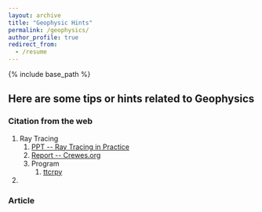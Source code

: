 ```yaml
---
layout: archive
title: "Geophysic Hints"
permalink: /geophysics/
author_profile: true
redirect_from:
  - /resume
---
```


{% include base_path %}

Here are some tips or hints related to Geophysics
------

### Citation from the web
1. Ray Tracing
	1. [PPT -- Ray Tracing in Practice](http://rses.anu.edu.au/~nick/teachdoc/lecture8.pdf)
	1. [Report -- Crewes.org](https://www.crewes.org/ForOurSponsors/ResearchReports/2017/CRR201750.pdf)
	1. Program
		1. [ttcrpy](https://ttcrpy.readthedocs.io/en/latest/index.html)
1. 

### Article